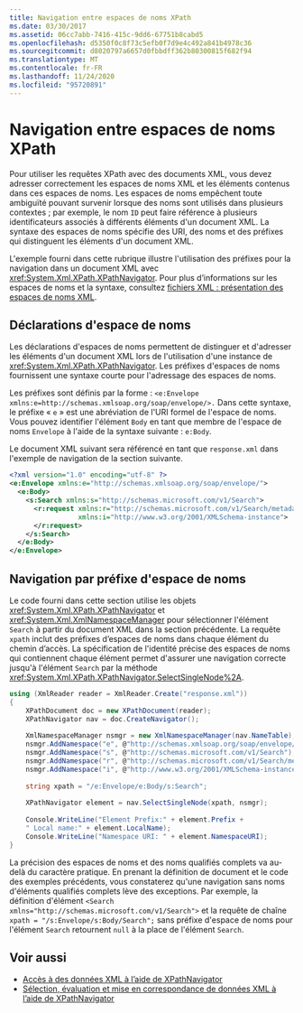 ```yaml
---
title: Navigation entre espaces de noms XPath
ms.date: 03/30/2017
ms.assetid: 06cc7abb-7416-415c-9dd6-67751b8cabd5
ms.openlocfilehash: d5350f0c8f73c5efb0f7d9e4c492a841b4978c36
ms.sourcegitcommit: d8020797a6657d0fbbdff362b80300815f682f94
ms.translationtype: MT
ms.contentlocale: fr-FR
ms.lasthandoff: 11/24/2020
ms.locfileid: "95720891"
---
```

# <a name="xpath-namespace-navigation"></a>Navigation entre espaces de noms XPath

Pour utiliser les requêtes XPath avec des documents XML, vous devez adresser correctement les espaces de noms XML et les éléments contenus dans ces espaces de noms. Les espaces de noms empêchent toute ambiguïté pouvant survenir lorsque des noms sont utilisés dans plusieurs contextes ; par exemple, le nom `ID` peut faire référence à plusieurs identificateurs associés à différents éléments d'un document XML. La syntaxe des espaces de noms spécifie des URI, des noms et des préfixes qui distinguent les éléments d'un document XML.  
  
 L'exemple fourni dans cette rubrique illustre l'utilisation des préfixes pour la navigation dans un document XML avec <xref:System.Xml.XPath.XPathNavigator>. Pour plus d’informations sur les espaces de noms et la syntaxe, consultez [fichiers XML : présentation des espaces de noms XML](/previous-versions/dotnet/articles/bb986013(v=msdn.10)).  
  
## <a name="namespace-declarations"></a>Déclarations d'espace de noms  

 Les déclarations d'espaces de noms permettent de distinguer et d'adresser les éléments d'un document XML lors de l'utilisation d'une instance de <xref:System.Xml.XPath.XPathNavigator>. Les préfixes d'espaces de noms fournissent une syntaxe courte pour l'adressage des espaces de noms.  
  
 Les préfixes sont définis par la forme : `<e:Envelope xmlns:e=http://schemas.xmlsoap.org/soap/envelope/>.` Dans cette syntaxe, le préfixe « `e` » est une abréviation de l'URI formel de l'espace de noms. Vous pouvez identifier l'élément `Body` en tant que membre de l'espace de noms `Envelope` à l'aide de la syntaxe suivante : `e:Body`.  
  
 Le document XML suivant sera référencé en tant que `response.xml` dans l'exemple de navigation de la section suivante.  
  
```xml  
<?xml version="1.0" encoding="utf-8" ?>  
<e:Envelope xmlns:e="http://schemas.xmlsoap.org/soap/envelope/">  
  <e:Body>  
    <s:Search xmlns:s="http://schemas.microsoft.com/v1/Search">  
      <r:request xmlns:r="http://schemas.microsoft.com/v1/Search/metadata"
                 xmlns:i="http://www.w3.org/2001/XMLSchema-instance">  
      </r:request>  
    </s:Search>  
  </e:Body>  
</e:Envelope>  
```  
  
## <a name="navigation-by-namespace-prefix"></a>Navigation par préfixe d'espace de noms  

 Le code fourni dans cette section utilise les objets <xref:System.Xml.XPath.XPathNavigator> et <xref:System.Xml.XmlNamespaceManager> pour sélectionner l'élément `Search` à partir du document XML dans la section précédente. La requête `xpath` inclut des préfixes d’espaces de noms dans chaque élément du chemin d’accès. La spécification de l'identité précise des espaces de noms qui contiennent chaque élément permet d'assurer une navigation correcte jusqu'à l'élément `Search` par la méthode <xref:System.Xml.XPath.XPathNavigator.SelectSingleNode%2A>.  
  
```csharp  
using (XmlReader reader = XmlReader.Create("response.xml"))  
{  
    XPathDocument doc = new XPathDocument(reader);  
    XPathNavigator nav = doc.CreateNavigator();
  
    XmlNamespaceManager nsmgr = new XmlNamespaceManager(nav.NameTable);  
    nsmgr.AddNamespace("e", @"http://schemas.xmlsoap.org/soap/envelope/");  
    nsmgr.AddNamespace("s", @"http://schemas.microsoft.com/v1/Search");  
    nsmgr.AddNamespace("r", @"http://schemas.microsoft.com/v1/Search/metadata");  
    nsmgr.AddNamespace("i", @"http://www.w3.org/2001/XMLSchema-instance");  
  
    string xpath = "/e:Envelope/e:Body/s:Search";  
  
    XPathNavigator element = nav.SelectSingleNode(xpath, nsmgr);  
  
    Console.WriteLine("Element Prefix:" + element.Prefix +
    " Local name:" + element.LocalName);  
    Console.WriteLine("Namespace URI: " + element.NamespaceURI);  
}  
```  
  
 La précision des espaces de noms et des noms qualifiés complets va au-delà du caractère pratique. En prenant la définition de document et le code des exemples précédents, vous constaterez qu'une navigation sans noms d'éléments qualifiés complets lève des exceptions. Par exemple, la définition d'élément `<Search xmlns="http://schemas.microsoft.com/v1/Search">` et la requête de chaîne `xpath = "/s:Envelope/s:Body/Search";` sans préfixe d'espace de noms pour l'élément `Search` retournent `null` à la place de l'élément `Search`.  
  
## <a name="see-also"></a>Voir aussi

- [Accès à des données XML à l’aide de XPathNavigator](accessing-xml-data-using-xpathnavigator.md)
- [Sélection, évaluation et mise en correspondance de données XML à l’aide de XPathNavigator](selecting-evaluating-and-matching-xml-data-using-xpathnavigator.md)
